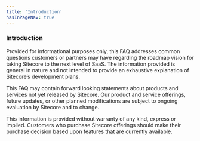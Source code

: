 ```yaml
---
title: 'Introduction'
hasInPageNav: true
---
```


### Introduction

Provided for informational purposes only, this FAQ addresses
common questions customers or partners may have regarding
the roadmap vision for taking Sitecore to the next level of SaaS.
The information provided is general in nature and not intended to
provide an exhaustive explanation of Sitecore’s development
plans.

This FAQ may contain forward looking statements about products
and services not yet released by Sitecore. Our product and service
offerings, future updates, or other planned modifications are
subject to ongoing evaluation by Sitecore and to change.

This information is provided without warranty of any kind,
express or implied. Customers who purchase Sitecore offerings
should make their purchase decision based upon features that
are currently available.
